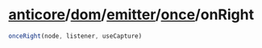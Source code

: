 # [anticore](../../../../#reference)/[dom](../../../#reference)/[emitter](../../#reference)/[once](../#reference)/<a name="reference">onRight</a>

```js
onceRight(node, listener, useCapture)
```